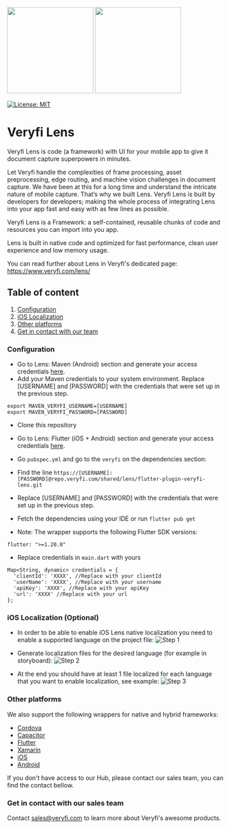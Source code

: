 <img src="https://user-images.githubusercontent.com/30125790/212157461-58bdc714-2f89-44c2-8e4d-d42bee74854e.png#gh-dark-mode-only" width="200">
<img src="https://user-images.githubusercontent.com/30125790/212157486-bfd08c5d-9337-4b78-be6f-230dc63838ba.png#gh-light-mode-only" width="200">

[![License: MIT](https://img.shields.io/badge/License-MIT-green.svg)](https://opensource.org/licenses/MIT)
# Veryfi Lens
Veryfi Lens is code (a framework) with UI for your mobile app to give it document capture superpowers in minutes.

Let Veryfi handle the complexities of frame processing, asset preprocessing, edge routing, and machine vision challenges in document capture. We have been at this for a long time and understand the intricate nature of mobile capture. That’s why we built Lens. Veryfi Lens is built by developers for developers; making the whole process of integrating Lens into your app fast and easy with as few lines as possible.

Veryfi Lens is a Framework: a self-contained, reusable chunks of code and resources you can import into you app.

Lens is built in native code and optimized for fast performance, clean user experience and low memory usage.

You can read further about Lens in Veryfi's dedicated page: https://www.veryfi.com/lens/

## Table of content
1. [Configuration](#configuration)
2. [iOS Localization](#localization)
3. [Other platforms](#other_platforms)
4. [Get in contact with our team](#contact)

### Configuration <a name="configuration"></a>
- Go to Lens: Maven (Android) section and generate your access credentials [here](https://hub.veryfi.com/api/settings/keys/#package-managers-container).
- Add your Maven credentials to your system environment. Replace [USERNAME] and [PASSWORD] with the credentials that were set up in the previous step.
```
export MAVEN_VERYFI_USERNAME=[USERNAME]
export MAVEN_VERYFI_PASSWORD=[PASSWORD]
```

- Clone this repository
- Go to Lens: Flutter (iOS + Android) section and generate your access credentials [here](https://hub.veryfi.com/api/settings/keys/#package-managers-container).
- Go `pubspec.yml` and go to the `veryfi` on the dependencies section:
- Find the line `https://[USERNAME]:[PASSWORD]@repo.veryfi.com/shared/lens/flutter-plugin-veryfi-lens.git`
- Replace [USERNAME] and [PASSWORD] with the credentials that were set up in the previous step.
- Fetch the dependencies using your IDE or run `flutter pub get`

- Note: The wrapper supports the following Flutter SDK versions:
```
flutter: ">=1.20.0"
```


- Replace credentials in `main.dart` with yours
```
Map<String, dynamic> credentials = {
  'clientId': 'XXXX', //Replace with your clientId
  'userName': 'XXXX', //Replace with your username
  'apiKey': 'XXXX', //Replace with your apiKey
  'url': 'XXXX' //Replace with your url
};
```

### iOS Localization (Optional) <a name="localization"></a>
- In order to be able to enable iOS Lens native localization you need to enable a supported language on the project file:
![Step 1](https://raw.githubusercontent.com/veryfi/veryfi-lens-react-native-demo/main/github_assets/localization-step1.png)

- Generate  localization files for the desired language (for example in storyboard):
![Step 2](https://raw.githubusercontent.com/veryfi/veryfi-lens-react-native-demo/main/github_assets/localization-step2.png)

- At the end you should have at least 1 file localized for each language that you want to enable localization, see example:
![Step 3](https://raw.githubusercontent.com/veryfi/veryfi-lens-react-native-demo/main/github_assets/localization-step3.png)

### Other platforms <a name="other_platforms"></a>
We also support the following wrappers for native and hybrid frameworks:
- [Cordova](https://hub.veryfi.com/lens/docs/cordova/)
- [Capacitor](https://hub.veryfi.com/lens/docs/capacitor/)
- [Flutter](https://hub.veryfi.com/lens/docs/flutter/)
- [Xamarin](https://hub.veryfi.com/lens/docs/xamarin/)
- [iOS](https://hub.veryfi.com/lens/docs/ios/)
- [Android](https://hub.veryfi.com/lens/docs/android/)

If you don't have access to our Hub, please contact our sales team, you can find the contact bellow.

### Get in contact with our sales team <a name="contact"></a>
Contact sales@veryfi.com to learn more about Veryfi's awesome products.

